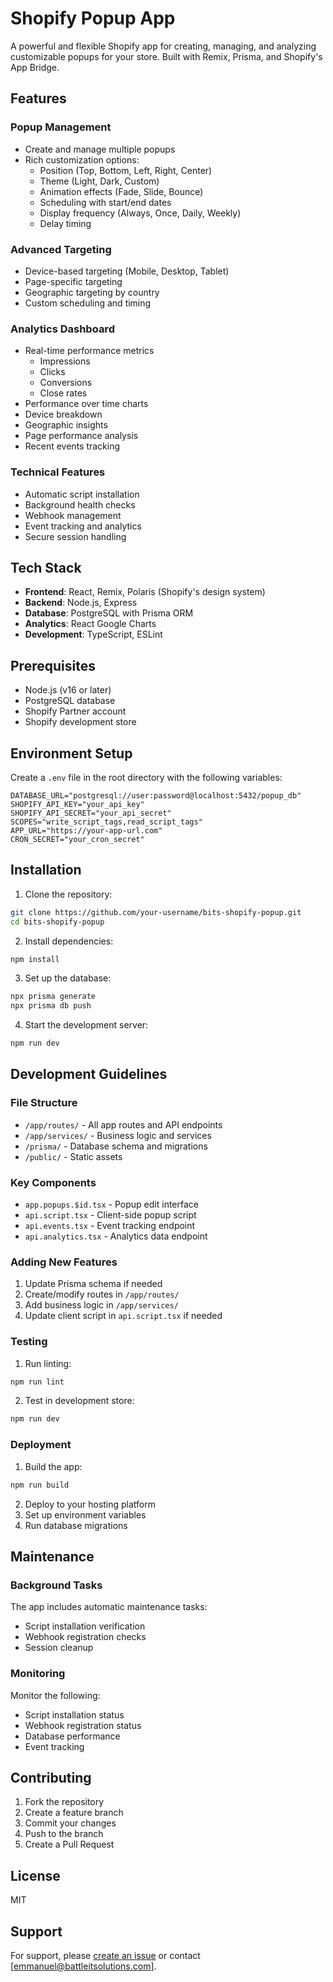 # Shopify Popup App

A powerful and flexible Shopify app for creating, managing, and analyzing customizable popups for your store. Built with Remix, Prisma, and Shopify's App Bridge.

## Features

### Popup Management
- Create and manage multiple popups
- Rich customization options:
  - Position (Top, Bottom, Left, Right, Center)
  - Theme (Light, Dark, Custom)
  - Animation effects (Fade, Slide, Bounce)
  - Scheduling with start/end dates
  - Display frequency (Always, Once, Daily, Weekly)
  - Delay timing

### Advanced Targeting
- Device-based targeting (Mobile, Desktop, Tablet)
- Page-specific targeting
- Geographic targeting by country
- Custom scheduling and timing

### Analytics Dashboard
- Real-time performance metrics
  - Impressions
  - Clicks
  - Conversions
  - Close rates
- Performance over time charts
- Device breakdown
- Geographic insights
- Page performance analysis
- Recent events tracking

### Technical Features
- Automatic script installation
- Background health checks
- Webhook management
- Event tracking and analytics
- Secure session handling

## Tech Stack

- **Frontend**: React, Remix, Polaris (Shopify's design system)
- **Backend**: Node.js, Express
- **Database**: PostgreSQL with Prisma ORM
- **Analytics**: React Google Charts
- **Development**: TypeScript, ESLint

## Prerequisites

- Node.js (v16 or later)
- PostgreSQL database
- Shopify Partner account
- Shopify development store

## Environment Setup

Create a `.env` file in the root directory with the following variables:

```env
DATABASE_URL="postgresql://user:password@localhost:5432/popup_db"
SHOPIFY_API_KEY="your_api_key"
SHOPIFY_API_SECRET="your_api_secret"
SCOPES="write_script_tags,read_script_tags"
APP_URL="https://your-app-url.com"
CRON_SECRET="your_cron_secret"
```

## Installation

1. Clone the repository:
```bash
git clone https://github.com/your-username/bits-shopify-popup.git
cd bits-shopify-popup
```

2. Install dependencies:
```bash
npm install
```

3. Set up the database:
```bash
npx prisma generate
npx prisma db push
```

4. Start the development server:
```bash
npm run dev
```

## Development Guidelines

### File Structure
- `/app/routes/` - All app routes and API endpoints
- `/app/services/` - Business logic and services
- `/prisma/` - Database schema and migrations
- `/public/` - Static assets

### Key Components
- `app.popups.$id.tsx` - Popup edit interface
- `api.script.tsx` - Client-side popup script
- `api.events.tsx` - Event tracking endpoint
- `api.analytics.tsx` - Analytics data endpoint

### Adding New Features
1. Update Prisma schema if needed
2. Create/modify routes in `/app/routes/`
3. Add business logic in `/app/services/`
4. Update client script in `api.script.tsx` if needed

### Testing
1. Run linting:
```bash
npm run lint
```

2. Test in development store:
```bash
npm run dev
```

### Deployment
1. Build the app:
```bash
npm run build
```

2. Deploy to your hosting platform
3. Set up environment variables
4. Run database migrations

## Maintenance

### Background Tasks
The app includes automatic maintenance tasks:
- Script installation verification
- Webhook registration checks
- Session cleanup

### Monitoring
Monitor the following:
- Script installation status
- Webhook registration status
- Database performance
- Event tracking

## Contributing

1. Fork the repository
2. Create a feature branch
3. Commit your changes
4. Push to the branch
5. Create a Pull Request

## License

MIT

## Support

For support, please [create an issue](https://github.com/ebattleGWT/bits-shopify-popup/issues) or contact [emmanuel@battleitsolutions.com].
